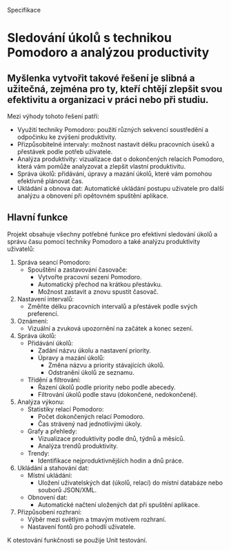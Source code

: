 Specifikace

# Sledování úkolů s technikou Pomodoro a analýzou productivity

## Myšlenka vytvořit takové řešení je slibná a užitečná, zejména pro ty, kteří chtějí zlepšit svou efektivitu a organizaci v práci nebo při studiu.

Mezi výhody tohoto řešení patří:
* Využití techniky Pomodoro: použití různých sekvencí soustředění a odpočinku ke zvýšení produktivity.
* Přizpůsobitelné intervaly: možnost nastavit délku pracovních úseků a přestávek podle potřeb uživatele.
* Analýza produktivity: vizualizace dat o dokončených relacích Pomodoro, která vám pomůže analyzovat a zlepšit vlastní produktivitu.
* Správa úkolů: přidávání, úpravy a mazání úkolů, které vám pomohou efektivně plánovat čas.
* Ukládání a obnova dat: Automatické ukládání postupu uživatele pro další analýzu a obnovení při opětovném spuštění aplikace.

## Hlavní funkce

Projekt obsahuje všechny potřebné funkce pro efektivní sledování úkolů a správu času pomocí techniky Pomodoro a také analýzu produktivity uživatelů:
1. Správa seancí Pomodoro: 
   - Spouštění a zastavování časovače:
     - Vytvořte pracovní sezení Pomodoro.
     - Automatický přechod na krátkou přestávku.
     - Možnost zastavit a znovu spustit časovač.
2. Nastavení intervalů: 
   - Změňte délku pracovních intervalů a přestávek podle svých preferencí.
3. Oznámení: 
   - Vizuální a zvuková upozornění na začátek a konec sezení.
4. Správa úkolů: 
   - Přidávání úkolů:
     - Zadání názvu úkolu a nastavení priority.
     - Úpravy a mazání úkolů:
       - Změna názvu a priority stávajících úkolů.
       - Odstranění úkolů ze seznamu.
   - Třídění a filtrování:
     - Řazení úkolů podle priority nebo podle abecedy.
     - Filtrování úkolů podle stavu (dokončené, nedokončené).
5. Analýza výkonu:
   - Statistiky relací Pomodoro:
     - Počet dokončených relací Pomodoro.
     - Čas strávený nad jednotlivými úkoly.
   - Grafy a přehledy:
     - Vizualizace produktivity podle dnů, týdnů a měsíců.
     - Analýza trendů produktivity.
   - Trendy:
     - Identifikace nejproduktivnějších hodin a dnů práce.
6. Ukládání a stahování dat:
   - Místní ukládání:
     - Uložení uživatelských dat (úkolů, relací) do místní databáze nebo souborů JSON/XML.
   - Obnovení dat:
     - Automatické načtení uložených dat při spuštění aplikace.
7. Přizpůsobení rozhraní:
   - Výběr mezi světlým a tmavým motivem rozhraní.
   - Nastavení fontů pro pohodlí uživatele.


K otestování funkčnosti se použije Unit testování.